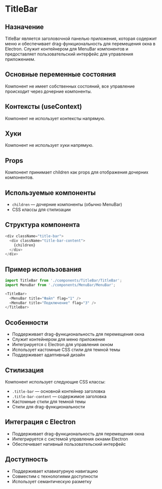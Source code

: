 # TitleBar

## Назначение
TitleBar является заголовочной панелью приложения, которая содержит меню и обеспечивает drag-функциональность для перемещения окна в Electron. Служит контейнером для MenuBar компонентов и предоставляет пользовательский интерфейс для управления приложением.

## Основные переменные состояния
Компонент не имеет собственных состояний, все управление происходит через дочерние компоненты.

## Контексты (useContext)
Компонент не использует контексты напрямую.

## Хуки
Компонент не использует хуки напрямую.

## Props
Компонент принимает children как props для отображения дочерних компонентов.

## Используемые компоненты
- `children` — дочерние компоненты (обычно MenuBar)
- CSS классы для стилизации

## Структура компонента
```javascript
<div className="title-bar">
  <div className="title-bar-content">
    {children}
  </div>
</div>
```

## Пример использования
```javascript
import TitleBar from './components/TitleBar/TitleBar';
import MenuBar from './components/MenuBar/MenuBar';

<TitleBar>
  <MenuBar title="Файл" flag="1" />
  <MenuBar title="Подключение" flag="3" />
</TitleBar>
```

## Особенности
- Поддерживает drag-функциональность для перемещения окна
- Служит контейнером для меню приложения
- Интегрируется с Electron для управления окном
- Использует кастомные CSS стили для темной темы
- Поддерживает адаптивный дизайн

## Стилизация
Компонент использует следующие CSS классы:
- `.title-bar` — основной контейнер заголовка
- `.title-bar-content` — содержимое заголовка
- Кастомные стили для темной темы
- Стили для drag-функциональности

## Интеграция с Electron
- Поддерживает drag-функциональность для перемещения окна
- Интегрируется с системой управления окнами Electron
- Обеспечивает нативный пользовательский интерфейс

## Доступность
- Поддерживает клавиатурную навигацию
- Совместим с технологиями доступности
- Использует семантическую разметку 